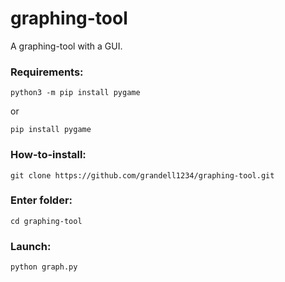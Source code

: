 # graphing-tool
A graphing-tool with a GUI.
### Requirements:
```
python3 -m pip install pygame
```
or
```
pip install pygame
```
### How-to-install:
```
git clone https://github.com/grandell1234/graphing-tool.git
```
### Enter folder:
```
cd graphing-tool
```
### Launch:
```
python graph.py
```
